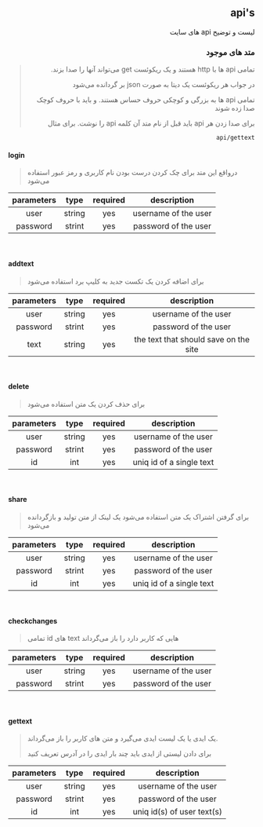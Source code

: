 <div dir='rtl'>

## api's

لیست و توضیح
api
های سایت

### متد های موجود
> تمامی
api
ها با
http
هستند و یک ریکوئست
get
می‌تواند آنها را صدا بزند.
>
> در جواب هر ریکوئست یک دیتا به صورت
json
بر گردانده می‌شود
>
> تمامی
api
ها به بزرگی و کوچکی حروف حساس هستند. و باید با حروف کوچک صدا زده شوند
>
> برای صدا زدن هر
api
باید قبل از نام متد آن کلمه
api
را نوشت.
برای مثال
```
api/gettext
```

<div dir='ltr'>

#### login
> درواقع این متد برای چک کردن درست بودن نام کاربری و رمز عبور استفاده می‌شود

| parameters | type | required | description |
|:----------:|:----:|:--------:|:-----------:|
| user | string | yes | username of the user |
| password | strint | yes | password of the user|
</br>

#### addtext
> برای اضافه کردن یک تکست جدید به کلیپ برد استفاده می‌شود

| parameters | type | required | description |
|:----------:|:----:|:--------:|:-----------:|
| user | string | yes | username of the user |
| password | strint | yes | password of the user|
| text | string | yes | the text that should save on the site |
</br>

#### delete
> برای حذف کردن یک متن استفاده می‌شود

| parameters | type | required | description |
|:----------:|:----:|:--------:|:-----------:|
| user | string | yes | username of the user |
| password | strint | yes | password of the user|
| id | int | yes | uniq id of a single text |
</br>

#### share
> برای گرفتن اشتراک یک متن استفاده می‌شود
> یک لینک از متن تولید و بازگردانده می‌شود

| parameters | type | required | description |
|:----------:|:----:|:--------:|:-----------:|
| user | string | yes | username of the user |
| password | strint | yes | password of the user|
| id | int | yes | uniq id of a single text |
</br>

#### checkchanges
> تمامی
id
های
text
هایی که کاربر دارد را باز‌ می‌گرداند

| parameters | type | required | description |
|:----------:|:----:|:--------:|:-----------:|
| user | string | yes | username of the user |
| password | strint | yes | password of the user|
</br>

#### gettext
> یک
ایدی
یا یک لیست
ایدی
می‌گیرد و
متن
های کاربر را باز می‌گرداند.
>
> برای دادن لیستی از
ایدی
باید چند بار
ایدی
را در آدرس تعریف کنید

| parameters | type | required | description |
|:----------:|:----:|:--------:|:-----------:|
| user | string | yes | username of the user |
| password | strint | yes | password of the user|
| id | int | yes | uniq id(s) of user text(s) |
</br>
</div>

</div>